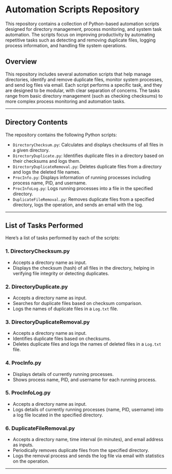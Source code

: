 # **Automation Scripts Repository**

This repository contains a collection of Python-based automation scripts designed for directory management, process monitoring, and system task automation. The scripts focus on improving productivity by automating repetitive tasks such as detecting and removing duplicate files, logging process information, and handling file system operations.


## **Overview**

This repository includes several automation scripts that help manage directories, identify and remove duplicate files, monitor system processes, and send log files via email. Each script performs a specific task, and they are designed to be modular, with clear separation of concerns. The tasks range from basic directory management (such as checking checksums) to more complex process monitoring and automation tasks.

---

## **Directory Contents**

The repository contains the following Python scripts:

- `DirectoryChecksum.py`: Calculates and displays checksums of all files in a given directory.
- `DirectoryDuplicate.py`: Identifies duplicate files in a directory based on their checksums and logs them.
- `DirectoryDuplicateRemoval.py`: Deletes duplicate files from a directory and logs the deleted file names.
- `ProcInfo.py`: Displays information of running processes including process name, PID, and username.
- `ProcInfoLog.py`: Logs running processes into a file in the specified directory.
- `DuplicateFileRemoval.py`: Removes duplicate files from a specified directory, logs the operation, and sends an email with the log.

---

## **List of Tasks Performed**

Here’s a list of tasks performed by each of the scripts:

### 1. **DirectoryChecksum.py**
- Accepts a directory name as input.
- Displays the checksum (hash) of all files in the directory, helping in verifying file integrity or detecting duplicates.

### 2. **DirectoryDuplicate.py**
- Accepts a directory name as input.
- Searches for duplicate files based on checksum comparison.
- Logs the names of duplicate files in a `Log.txt` file.

### 3. **DirectoryDuplicateRemoval.py**
- Accepts a directory name as input.
- Identifies duplicate files based on checksums.
- Deletes duplicate files and logs the names of deleted files in a `Log.txt` file.

### 4. **ProcInfo.py**
- Displays details of currently running processes.
- Shows process name, PID, and username for each running process.

### 5. **ProcInfoLog.py**
- Accepts a directory name as input.
- Logs details of currently running processes (name, PID, username) into a log file located in the specified directory.

### 6. **DuplicateFileRemoval.py**
- Accepts a directory name, time interval (in minutes), and email address as inputs.
- Periodically removes duplicate files from the specified directory.
- Logs the removal process and sends the log file via email with statistics on the operation.

---

